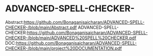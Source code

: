 # ADVANCED-SPELL-CHECKER-
Abstract:https://github.com/Bonaganisaicharan/ADVANCED-SPELL-CHECKER-/blob/main/Abstract.pdf
ADVANCED-SPELL-CHECKER:https://github.com/Bonaganisaicharan/ADVANCED-SPELL-CHECKER-/blob/main/ADVANCED%20SPELL%20CHECKER.pdf
DOC:https://github.com/Bonaganisaicharan/ADVANCED-SPELL-CHECKER-/blob/main/project%20DOCUMENTATION.pdf
